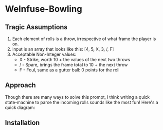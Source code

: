 # WeInfuse-Bowling

## Tragic Assumptions
1. Each element of rolls is a throw, irrespective of what frame the player is on.
2. Input is an array that looks like this: [4, 5, X, 3, /, F]
3. Acceptable Non-Integer values:
   * X - Strike, worth 10 + the values of the next two throws
   * / - Spare, brings the frame total to 10 + the next throw
   * F - Foul, same as a gutter ball: 0 points for the roll

## Approach
Though there are many ways to solve this prompt, I think writing a quick
state-machine to parse the incoming rolls sounds like the most fun!  Here's
a quick diagram:

## Installation

